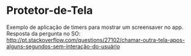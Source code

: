 Protetor-de-Tela
================

Exemplo de aplicação de timers para mostrar um screensaver no app.
Resposta da pergunta no SO: http://pt.stackoverflow.com/questions/27102/chamar-outra-tela-apos-alguns-segundos-sem-interação-do-usuário
